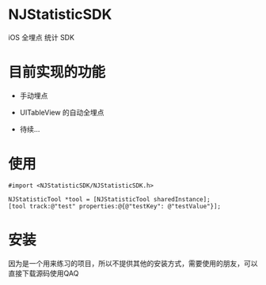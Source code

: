 # NJStatisticSDK

iOS 全埋点 统计 SDK

# 目前实现的功能

+ 手动埋点

+ UITableView 的自动全埋点

+ 待续...

# 使用

```
#import <NJStatisticSDK/NJStatisticSDK.h>

NJStatisticTool *tool = [NJStatisticTool sharedInstance];
[tool track:@"test" properties:@{@"testKey": @"testValue"}];
```

# 安装

因为是一个用来练习的项目，所以不提供其他的安装方式，需要使用的朋友，可以直接下载源码使用QAQ
